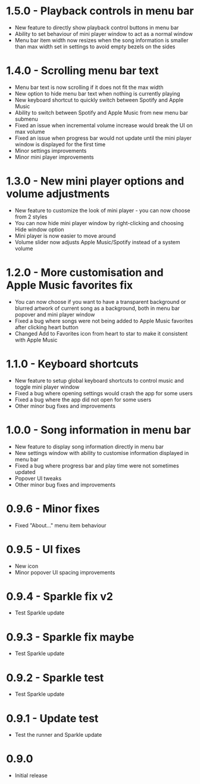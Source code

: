 # 1.5.0 - Playback controls in menu bar
* New feature to directly show playback control buttons in menu bar
* Ability to set behaviour of mini player window to act as a normal window
* Menu bar item width now resizes when the song information is smaller than max width set in settings to avoid empty bezels on the sides

# 1.4.0 - Scrolling menu bar text
* Menu bar text is now scrolling if it does not fit the max width
* New option to hide menu bar text when nothing is currently playing
* New keyboard shortcut to quickly switch between Spotify and Apple Music
* Ability to switch between Spotify and Apple Music from new menu bar submenu
* Fixed an issue when incremental volume increase would break the UI on max volume
* Fixed an issue when progress bar would not update until the mini player window is displayed for the first time
* Minor settings improvements
* Minor mini player improvements

# 1.3.0 - New mini player options and volume adjustments
* New feature to customize the look of mini player - you can now choose from 2 styles
* You can now hide mini player window by right-clicking and choosing Hide window option
* Mini player is now easier to move around
* Volume slider now adjusts Apple Music/Spotify instead of a system volume

# 1.2.0 - More customisation and Apple Music favorites fix
* You can now choose if you want to have a transparent background or blurred artwork of current song as a background, both in menu bar popover and mini player window
* Fixed a bug where songs were not being added to Apple Music favorites after clicking heart button
* Changed Add to Favorites icon from heart to star to make it consistent with Apple Music

# 1.1.0 - Keyboard shortcuts
* New feature to setup global keyboard shortcuts to control music and toggle mini player window
* Fixed a bug where opening settings would crash the app for some users
* Fixed a bug where the app did not open for some users
* Other minor bug fixes and improvements

# 1.0.0 - Song information in menu bar
* New feature to display song information directly in menu bar
* New settings window with ability to customise information displayed in menu bar
* Fixed a bug where progress bar and play time were not sometimes updated
* Popover UI tweaks
* Other minor bug fixes and improvements

# 0.9.6 - Minor fixes
* Fixed "About..." menu item behaviour

# 0.9.5 - UI fixes
* New icon
* Minor popover UI spacing improvements

# 0.9.4 - Sparkle fix v2
* Test Sparkle update

# 0.9.3 - Sparkle fix maybe
* Test Sparkle update

# 0.9.2 - Sparkle test
* Test Sparkle update

# 0.9.1 - Update test
* Test the runner and Sparkle update

# 0.9.0
* Initial release
